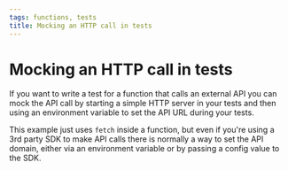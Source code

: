 ```yaml
---
tags: functions, tests
title: Mocking an HTTP call in tests
---
```


# Mocking an HTTP call in tests

If you want to write a test for a function that calls an external API you can mock the API call by starting a simple HTTP server in your tests and then using an environment variable to set the API URL during your tests.

This example just uses `fetch` inside a function, but even if you're using a 3rd party SDK to make API calls there is normally a way to set the API domain, either via an environment variable or by passing a config value to the SDK.
